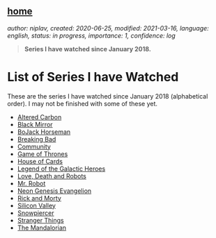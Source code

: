 [home](./index.md)
-------------------

*author: niplav, created: 2020-06-25, modified: 2021-03-16, language: english, status: in progress, importance: 1, confidence: log*

> __Series I have watched since January 2018.__

List of Series I have Watched
==============================

These are the series I have watched since January 2018 (alphabetical
order). I may not be finished with some of these yet.

* [Altered Carbon](https://www.imdb.com/title/tt2261227/)
* [Black Mirror](https://www.imdb.com/title/tt2085059/)
* [BoJack Horseman](https://www.imdb.com/title/tt3398228/)
* [Breaking Bad](https://www.imdb.com/title/tt0903747/)
* [Community](https://www.imdb.com/title/tt1439629)
* [Game of Thrones](https://www.imdb.com/title/tt0944947/)
* [House of Cards](https://www.imdb.com/title/tt1856010/)
* [Legend of the Galactic Heroes](https://www.imdb.com/title/tt0096633/)
* [Love, Death and Robots](https://www.imdb.com/title/tt9561862/)
* [Mr. Robot](https://www.imdb.com/title/tt4158110/)
* [Neon Genesis Evangelion](https://www.imdb.com/title/tt0112159/)
* [Rick and Morty](https://www.imdb.com/title/tt2861424/)
* [Silicon Valley](https://www.imdb.com/title/tt2575988/)
* [Snowpiercer](https://www.imdb.com/title/tt6156584/)
* [Stranger Things](https://www.imdb.com/title/tt4574334/)
* [The Mandalorian](https://www.imdb.com/title/tt8111088/)
